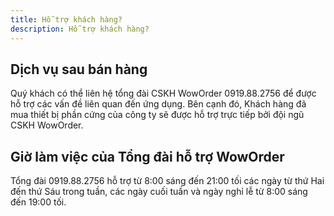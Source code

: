 ```yaml
---
title: Hỗ trợ khách hàng?
description: Hỗ trợ khách hàng?
---
```


## Dịch vụ sau bán hàng
Quý khách có thể liên hệ tổng đài CSKH WowOrder 0919.88.2756 để được hỗ trợ các vấn đề liên quan đến ứng dụng.
Bên cạnh đó, Khách hàng đã mua thiết bị phần cứng của công ty sẽ được hỗ trợ trực tiếp bởi đội ngũ CSKH WowOrder.
## Giờ làm việc của Tổng đài hỗ trợ WowOrder
Tổng đài 0919.88.2756 hỗ trợ từ 8:00 sáng đến 21:00 tối các ngày từ thứ Hai đến thứ Sáu trong tuần, các ngày cuối tuần và ngày nghỉ lễ từ 8:00 sáng đến 19:00 tối.